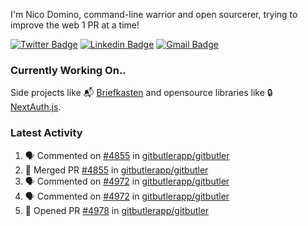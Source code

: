 
I'm Nico Domino, command-line warrior and open sourcerer, trying to improve the web 1 PR at a time!

[![Twitter Badge](https://img.shields.io/badge/-@ndom91-1ca0f1?style=flat-square&labelColor=1ca0f1&logo=twitter&logoColor=white&link=https://twitter.com/ndom91)](https://twitter.com/ndom91) [![Linkedin Badge](https://img.shields.io/badge/-ndom91-blue?style=flat-square&logo=Linkedin&logoColor=white&link=https://www.linkedin.com/in/ndom91/)](https://www.linkedin.com/in/ndom91/) [![Gmail Badge](https://img.shields.io/badge/-yo@ndo.dev-c14438?style=flat-square&logo=mail.ru&logoColor=white&link=mailto:yo@ndo.dev)](mailto:yo@ndo.dev)

### Currently Working On..

Side projects like 📬 [Briefkasten](https://briefkastenhq.com) and opensource libraries like 🔒 [NextAuth.js](https://github.com/nextauthjs/next-auth).

<!--START_SECTION_PROFILE_VIEWS:readme-info-->
<!--END_SECTION_PROFILE_VIEWS:readme-info-->

<!--START_SECTION_DAILY_COMMIT:readme-info-->
<!--END_SECTION_DAILY_COMMIT:readme-info-->

<!--START_SECTION_WEEKLY_COMMIT:readme-info-->
<!--END_SECTION_WEEKLY_COMMIT:readme-info-->

### Latest Activity

<!--START_SECTION:activity-->
1. 🗣 Commented on [#4855](https://github.com/gitbutlerapp/gitbutler/pull/4855#issuecomment-2380656252) in [gitbutlerapp/gitbutler](https://github.com/gitbutlerapp/gitbutler)
2. 🎉 Merged PR [#4855](https://github.com/gitbutlerapp/gitbutler/pull/4855) in [gitbutlerapp/gitbutler](https://github.com/gitbutlerapp/gitbutler)
3. 🗣 Commented on [#4972](https://github.com/gitbutlerapp/gitbutler/pull/4972#issuecomment-2379534160) in [gitbutlerapp/gitbutler](https://github.com/gitbutlerapp/gitbutler)
4. 🗣 Commented on [#4972](https://github.com/gitbutlerapp/gitbutler/pull/4972#issuecomment-2375548528) in [gitbutlerapp/gitbutler](https://github.com/gitbutlerapp/gitbutler)
5. 💪 Opened PR [#4978](https://github.com/gitbutlerapp/gitbutler/pull/4978) in [gitbutlerapp/gitbutler](https://github.com/gitbutlerapp/gitbutler)
<!--END_SECTION:activity-->
